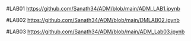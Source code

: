 #LAB01 https://github.com/Sanath34/ADM/blob/main/ADM_LAB1.ipynb

#LAB02 https://github.com/Sanath34/ADM/blob/main/DMLAB02.ipynb

#LAB03 https://github.com/Sanath34/ADM/blob/main/ADM_Lab03.ipynb
